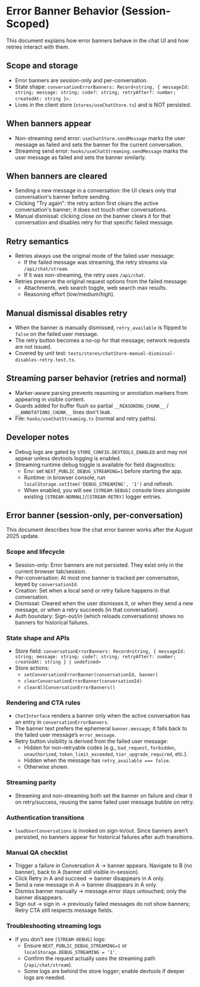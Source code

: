 # Error Banner Behavior (Session-Scoped)

This document explains how error banners behave in the chat UI and how retries interact with them.

## Scope and storage

- Error banners are session-only and per-conversation.
- State shape: `conversationErrorBanners: Record<string, { messageId: string; message: string; code?: string; retryAfter?: number; createdAt: string }>`.
- Lives in the client store (`stores/useChatStore.ts`) and is NOT persisted.

## When banners appear

- Non-streaming send error: `useChatStore.sendMessage` marks the user message as failed and sets the banner for the current conversation.
- Streaming send error: `hooks/useChatStreaming.sendMessage` marks the user message as failed and sets the banner similarly.

## When banners are cleared

- Sending a new message in a conversation: the UI clears only that conversation's banner before sending.
- Clicking "Try again": the retry action first clears the active conversation's banner; it does not touch other conversations.
- Manual dismissal: clicking close on the banner clears it for that conversation and disables retry for that specific failed message.

## Retry semantics

- Retries always use the original mode of the failed user message:
  - If the failed message was streaming, the retry streams via `/api/chat/stream`.
  - If it was non-streaming, the retry uses `/api/chat`.
- Retries preserve the original request options from the failed message:
  - Attachments, web search toggle, web search max results.
  - Reasoning effort (low/medium/high).

## Manual dismissal disables retry

- When the banner is manually dismissed, `retry_available` is flipped to `false` on the failed user message.
- The retry button becomes a no-op for that message; network requests are not issued.
- Covered by unit test: `tests/stores/chatStore-manual-dismissal-disables-retry.test.ts`.

## Streaming parser behavior (retries and normal)

- Marker-aware parsing prevents reasoning or annotation markers from appearing in visible content.
- Guards added for buffer flush so partial `__REASONING_CHUNK__` / `__ANNOTATIONS_CHUNK__` lines don't leak.
- File: `hooks/useChatStreaming.ts` (normal and retry paths).

## Developer notes

- Debug logs are gated by `STORE_CONFIG.DEVTOOLS_ENABLED` and may not appear unless devtools logging is enabled.
- Streaming runtime debug toggle is available for field diagnostics:
  - Env: set `NEXT_PUBLIC_DEBUG_STREAMING=1` before starting the app.
  - Runtime: in browser console, run `localStorage.setItem('DEBUG_STREAMING', '1')` and refresh.
  - When enabled, you will see `[STREAM-DEBUG]` console lines alongside existing `[STREAM-NORMAL]`/`[STREAM-RETRY]` logger entries.

## Error banner (session-only, per-conversation)

This document describes how the chat error banner works after the August 2025 update.

### Scope and lifecycle

- Session-only: Error banners are not persisted. They exist only in the current browser tab/session.
- Per-conversation: At most one banner is tracked per conversation, keyed by `conversationId`.
- Creation: Set when a local send or retry failure happens in that conversation.
- Dismissal: Cleared when the user dismisses it, or when they send a new message, or when a retry succeeds (in that conversation).
- Auth boundary: Sign-out/in (which reloads conversations) shows no banners for historical failures.

### State shape and APIs

- Store field: `conversationErrorBanners: Record<string, { messageId: string; message: string; code?: string; retryAfter?: number; createdAt: string } | undefined>`
- Store actions:
  - `setConversationErrorBanner(conversationId, banner)`
  - `clearConversationErrorBanner(conversationId)`
  - `clearAllConversationErrorBanners()`

### Rendering and CTA rules

- `ChatInterface` renders a banner only when the active conversation has an entry in `conversationErrorBanners`.
- The banner text prefers the ephemeral `banner.message`; it falls back to the failed user message’s `error_message`.
- Retry button visibility is derived from the failed user message:
  - Hidden for non-retryable codes (e.g., `bad_request`, `forbidden`, `unauthorized`, `token_limit_exceeded`, `tier_upgrade_required`, etc.).
  - Hidden when the message has `retry_available === false`.
  - Otherwise shown.

### Streaming parity

- Streaming and non-streaming both set the banner on failure and clear it on retry/success, reusing the same failed user message bubble on retry.

### Authentication transitions

- `loadUserConversations` is invoked on sign-in/out. Since banners aren’t persisted, no banners appear for historical failures after auth transitions.

### Manual QA checklist

- Trigger a failure in Conversation A → banner appears. Navigate to B (no banner), back to A (banner still visible in-session).
- Click Retry in A and succeed → banner disappears in A only.
- Send a new message in A → banner disappears in A only.
- Dismiss banner manually → message.error stays untouched; only the banner disappears.
- Sign out → sign in → previously failed messages do not show banners; Retry CTA still respects message fields.

### Troubleshooting streaming logs

- If you don’t see `[STREAM-DEBUG]` logs:
  - Ensure `NEXT_PUBLIC_DEBUG_STREAMING=1` or `localStorage.DEBUG_STREAMING = '1'`.
  - Confirm the request actually uses the streaming path (`/api/chat/stream`).
  - Some logs are behind the store logger; enable devtools if deeper logs are needed.
